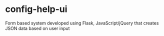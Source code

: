 # config-help-ui
Form based system developed using Flask, JavaScript/jQuery that creates JSON data based on user input
